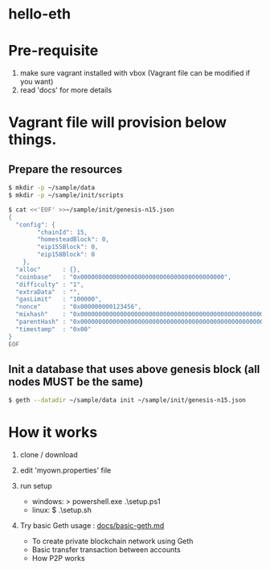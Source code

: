# hello-eth

# Pre-requisite

1. make sure vagrant installed with vbox (Vagrant file can be modified if you want)
2. read 'docs' for more details

# Vagrant file will provision below things.

## Prepare the resources
``` bash
$ mkdir -p ~/sample/data
$ mkdir -p ~/sample/init/scripts

$ cat <<'EOF' >>~/sample/init/genesis-n15.json
{
  "config": {
        "chainId": 15,
        "homesteadBlock": 0,
        "eip155Block": 0,
        "eip158Block": 0
    },
  "alloc"      : {},
  "coinbase"   : "0x0000000000000000000000000000000000000000",
  "difficulty" : "1",
  "extraData"  : "",
  "gasLimit"   : "100000",
  "nonce"      : "0x000000000123456",
  "mixhash"    : "0x0000000000000000000000000000000000000000000000000000000000000000",
  "parentHash" : "0x0000000000000000000000000000000000000000000000000000000000000000",
  "timestamp"  : "0x00"
}
EOF
```

## Init a database that uses above genesis block (all nodes MUST be the same)
``` bash
$ geth --datadir ~/sample/data init ~/sample/init/genesis-n15.json
```

# How it works
1. clone / download 
2. edit 'myown.properties' file
3. run setup 
   - windows: > powershell.exe .\setup.ps1
   - linux: $ .\setup.sh
   
4. Try basic Geth usage : [docs/basic-geth.md](docs/basic-geth.md)
   - To create private blockchain network using Geth
   - Basic transfer transaction between accounts
   - How P2P works

